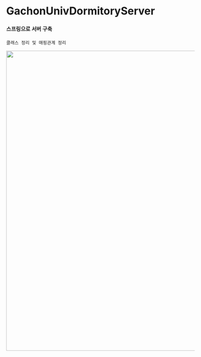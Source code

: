 # GachonUnivDormitoryServer
#### 스프링으로 서버 구축
`클래스 정리 및 매핑관계 정리`

<div>
     <img class="fit-picture"
          src="https://user-images.githubusercontent.com/66655076/173991985-117a60f9-4b9a-4182-b2a3-270e82febf74.png"
          width=600
          height=800>
</div>
